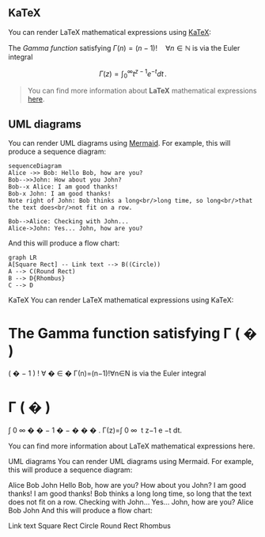 ## KaTeX

You can render LaTeX mathematical expressions using [KaTeX](https://khan.github.io/KaTeX/):

The *Gamma function* satisfying $\Gamma(n) = (n-1)!\quad\forall n\in\mathbb N$ is via the Euler integral

$$
\Gamma(z) = \int_0^\infty t^{z-1}e^{-t}dt\,.
$$

> You can find more information about **LaTeX** mathematical expressions [here](http://meta.math.stackexchange.com/questions/5020/mathjax-basic-tutorial-and-quick-reference).


## UML diagrams

You can render UML diagrams using [Mermaid](https://mermaidjs.github.io/). For example, this will produce a sequence diagram:

```mermaid
sequenceDiagram
Alice ->> Bob: Hello Bob, how are you?
Bob-->>John: How about you John?
Bob--x Alice: I am good thanks!
Bob-x John: I am good thanks!
Note right of John: Bob thinks a long<br/>long time, so long<br/>that the text does<br/>not fit on a row.

Bob-->Alice: Checking with John...
Alice->John: Yes... John, how are you?
```

And this will produce a flow chart:

```mermaid
graph LR
A[Square Rect] -- Link text --> B((Circle))
A --> C(Round Rect)
B --> D{Rhombus}
C --> D
```
KaTeX
You can render LaTeX mathematical expressions using KaTeX:

The Gamma function satisfying 
Γ
(
�
)
=
(
�
−
1
)
!
∀
�
∈
�
Γ(n)=(n−1)!∀n∈N is via the Euler integral

Γ
(
�
)
=
∫
0
∞
�
�
−
1
�
−
�
�
�
.
Γ(z)=∫ 
0
∞
​
 t 
z−1
 e 
−t
 dt.

You can find more information about LaTeX mathematical expressions here.

UML diagrams
You can render UML diagrams using Mermaid. For example, this will produce a sequence diagram:

Alice
Bob
John
Hello Bob, how are you?
How about you John?
I am good thanks!
I am good thanks!
Bob thinks a long
long time, so long
that the text does
not fit on a row.
Checking with John...
Yes... John, how are you?
Alice
Bob
John
And this will produce a flow chart:

Link text
Square Rect
Circle
Round Rect
Rhombus
